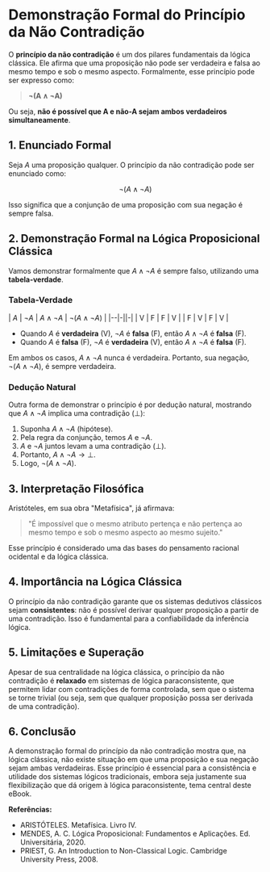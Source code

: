 
# Demonstração Formal do Princípio da Não Contradição

O **princípio da não contradição** é um dos pilares fundamentais da lógica clássica. Ele afirma que uma proposição não pode ser verdadeira e falsa ao mesmo tempo e sob o mesmo aspecto. Formalmente, esse princípio pode ser expresso como:

> **¬(A ∧ ¬A)**

Ou seja, **não é possível que A e não-A sejam ambos verdadeiros simultaneamente**.

## 1. Enunciado Formal

Seja $A$ uma proposição qualquer. O princípio da não contradição pode ser enunciado como:

$$
\neg (A \land \neg A)
$$

Isso significa que a conjunção de uma proposição com sua negação é sempre falsa.

## 2. Demonstração Formal na Lógica Proposicional Clássica

Vamos demonstrar formalmente que $A \land \neg A$ é sempre falso, utilizando uma **tabela-verdade**.

### Tabela-Verdade

| $A$ | $\neg A$ | $A \land \neg A$ | $\neg (A \land \neg A)$ |
|--|-||-|
| V   |    F     |        F         |           V             |
| F   |    V     |        F         |           V             |

- Quando $A$ é **verdadeira** (V), $\neg A$ é **falsa** (F), então $A \land \neg A$ é **falsa** (F).
- Quando $A$ é **falsa** (F), $\neg A$ é **verdadeira** (V), então $A \land \neg A$ é **falsa** (F).

Em ambos os casos, $A \land \neg A$ nunca é verdadeira. Portanto, sua negação, $\neg (A \land \neg A)$, é sempre verdadeira.

### Dedução Natural

Outra forma de demonstrar o princípio é por dedução natural, mostrando que $A \land \neg A$ implica uma contradição ($\bot$):

1. Suponha $A \land \neg A$ (hipótese).
2. Pela regra da conjunção, temos $A$ e $\neg A$.
3. $A$ e $\neg A$ juntos levam a uma contradição ($\bot$).
4. Portanto, $A \land \neg A \rightarrow \bot$.
5. Logo, $\neg (A \land \neg A)$.

## 3. Interpretação Filosófica

Aristóteles, em sua obra "Metafísica", já afirmava:

> "É impossível que o mesmo atributo pertença e não pertença ao mesmo tempo e sob o mesmo aspecto ao mesmo sujeito."

Esse princípio é considerado uma das bases do pensamento racional ocidental e da lógica clássica.

## 4. Importância na Lógica Clássica

O princípio da não contradição garante que os sistemas dedutivos clássicos sejam **consistentes**: não é possível derivar qualquer proposição a partir de uma contradição. Isso é fundamental para a confiabilidade da inferência lógica.

## 5. Limitações e Superação

Apesar de sua centralidade na lógica clássica, o princípio da não contradição é **relaxado** em sistemas de lógica paraconsistente, que permitem lidar com contradições de forma controlada, sem que o sistema se torne trivial (ou seja, sem que qualquer proposição possa ser derivada de uma contradição).

## 6. Conclusão

A demonstração formal do princípio da não contradição mostra que, na lógica clássica, não existe situação em que uma proposição e sua negação sejam ambas verdadeiras. Esse princípio é essencial para a consistência e utilidade dos sistemas lógicos tradicionais, embora seja justamente sua flexibilização que dá origem à lógica paraconsistente, tema central deste eBook.



**Referências:**
- ARISTÓTELES. Metafísica. Livro IV.
- MENDES, A. C. Lógica Proposicional: Fundamentos e Aplicações. Ed. Universitária, 2020.
- PRIEST, G. An Introduction to Non-Classical Logic. Cambridge University Press, 2008.
